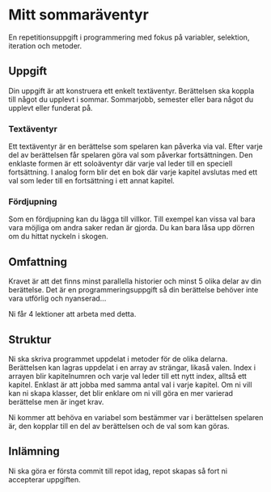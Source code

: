 # Mitt sommaräventyr
En repetitionsuppgift i programmering med fokus på variabler, selektion, iteration och metoder.
## Uppgift
Din uppgift är att konstruera ett enkelt textäventyr. Berättelsen ska koppla till något du upplevt i sommar. Sommarjobb, semester eller bara något du upplevt eller funderat på.

### Textäventyr
Ett textäventyr är en berättelse som spelaren kan påverka via val. Efter varje del av berättelsen får spelaren göra val som påverkar fortsättningen. Den enklaste formen är ett soloäventyr där varje val leder till en speciell fortsättning. I analog form blir det en bok där varje kapitel avslutas med ett val som leder till en fortsättning i ett annat kapitel.

### Fördjupning
Som en fördjupning kan du lägga till villkor. Till exempel kan vissa val bara vara möjliga om andra saker redan är gjorda. Du kan bara låsa upp dörren om du hittat nyckeln i skogen.

## Omfattning
Kravet är att det finns minst parallella historier och minst 5 olika delar av din berättelse. Det är en programmeringsuppgift så din berättelse behöver inte vara utförlig och nyanserad...

Ni får 4 lektioner att arbeta med detta.

## Struktur
Ni ska skriva programmet uppdelat i metoder för de olika delarna. Berättelsen kan lagras uppdelat i en array av strängar, likaså valen. Index i arrayen blir kapitelnumren och varje val leder till ett nytt index, alltså ett kapitel. Enklast är att jobba med samma antal val i varje kapitel. Om ni vill kan ni skapa klasser, det blir enklare om ni vill göra en mer varierad berättelse men är inget krav.

Ni kommer att behöva en variabel som bestämmer var i berättelsen spelaren är, den kopplar till en del av berättelsen och de val som kan göras.

## Inlämning
Ni ska göra er första commit till repot idag, repot skapas så fort ni accepterar uppgiften.